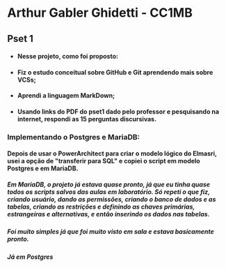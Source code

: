 # Arthur Gabler Ghidetti - CC1MB 
## Pset 1

* #### Nesse projeto, como foi proposto: 
* #### Fiz o estudo conceitual sobre GitHub e Git aprendendo mais sobre VCSs; 
* #### Aprendi a linguagem MarkDown; 
* #### Usando links do PDF do pset1 dado pelo professor e pesquisando na internet, respondi as 15 perguntas discursivas.

### Implementando o Postgres e MariaDB:
#### Depois de usar o PowerArchitect para criar o modelo lógico do Elmasri, usei a opção de "transferir para SQL" e copiei o script em modelo Postgres e em MariaDB.
##### Em MariaDB, o projeto já estava quase pronto, já que eu tinha quase todos os scripts salvos das aulas em laboratório. Só repeti o que fiz, criando usuário, dando as permissões, criando o banco de dados e as tabelas, criando as restrições e definindo as chaves primárias, estrangeiras e alternativas, e então inserindo os dados nas tabelas. 
##### Foi muito simples já que foi muito visto em sala e estava basicamente pronto.

##### Já em Postgres 
